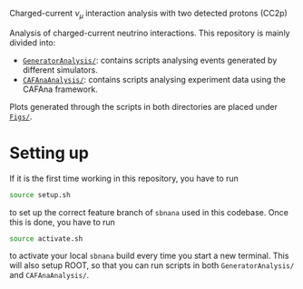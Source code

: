 Charged-current $\nu_\mu$ interaction analysis with two detected protons (CC2p)

Analysis of charged-current neutrino interactions. This repository is mainly divided into:

- [`GeneratorAnalysis/`](https://github.com/afropapp13/CC1muAnalysis/tree/main/GeneratorAnalysis): contains scripts analysing events generated by different simulators.
- [`CAFAnaAnalysis/`](https://github.com/afropapp13/CC1muAnalysis/tree/main/CAFAnaAnalysis): contains scripts analysing experiment data using the CAFAna framework.

Plots generated through the scripts in both directories are placed under [`Figs/`](https://github.com/afropapp13/CC1muAnalysis/tree/main/Figs). 

# Setting up

If it is the first time working in this repository, you have to run

```bash
source setup.sh
```

to set up the correct feature branch of `sbnana` used in this codebase. Once this is done, you have to run

```bash
source activate.sh
```

to activate your local `sbnana` build every time you start a new terminal. This will also setup ROOT, so that you can run scripts in both `GeneratorAnalysis/` and `CAFAnaAnalysis/`. 
